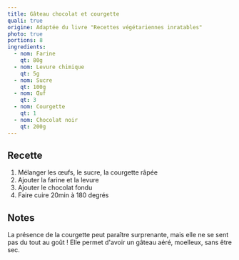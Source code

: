 ```yaml
---
title: Gâteau chocolat et courgette
quali: true
origine: Adaptée du livre "Recettes végétariennes inratables"
photo: true
portions: 8
ingredients:
  - nom: Farine
    qt: 80g
  - nom: Levure chimique
    qt: 5g
  - nom: Sucre
    qt: 100g
  - nom: Œuf
    qt: 3
  - nom: Courgette
    qt: 1
  - nom: Chocolat noir
    qt: 200g
---
```


Recette
-------

1. Mélanger les œufs, le sucre, la courgette râpée
2. Ajouter la farine et la levure
3. Ajouter le chocolat fondu
4. Faire cuire 20min à 180 degrés

Notes
-----

La présence de la courgette peut paraître surprenante, mais elle ne se sent pas du tout au goût !
Elle permet d'avoir un gâteau aéré, moelleux, sans être sec.
